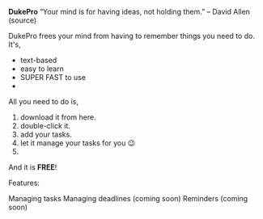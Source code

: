 **DukePro**
“Your mind is for having ideas, not holding them.” – David Allen (source)

DukePro frees your mind from having to remember things you need to do. It's,

- text-based
- easy to learn
- SUPER FAST to use
- 
All you need to do is,

1. download it from here.
2. double-click it.
3. add your tasks.
4. let it manage your tasks for you 😉
5. 
And it is **FREE**!

Features:

Managing tasks 
Managing deadlines (coming soon) 
Reminders (coming soon)

